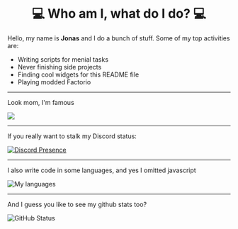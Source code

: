<h1 align="center">
  💻 Who am I, what do I do? 💻
</h1>
<div>
  <p>Hello, my name is <b>Jonas</b> and I do a bunch of stuff. Some of my top activities are:</p>
  <ul>
    <li>Writing scripts for menial tasks</li>
    <li>Never finishing side projects</li>
    <li>Finding cool widgets for this README file</li>
    <li>Playing modded Factorio</li>
  </ul>
</div>

<hr />
<div>
  <div>
    <p>Look mom, I'm famous</p>
    <a href="https://github.com/JonasBerx">
        <img src="https://komarev.com/ghpvc/?username=JonasBerx">
    </a>
  </div>
</div>
<hr />
<div>
<p>If you really want to stalk my Discord status:</p>
<p align="center">
  
  [![Discord Presence](https://lanyard-profile-readme.vercel.app/api/232566719183323136)](https://discord.com/users/232566719183323136)

</p>
</div>
<hr />
<p>I also write code in some languages, and yes I omitted javascript</p>
<div>
<img src = "https://github-readme-stats.vercel.app/api/top-langs/?username=JonasBerx&show_icons=true&layout=compact&theme=dracula&langs_count=8&hide=javascript,html" alt="My languages">
</div>
<hr />
<p>And I guess you like to see my github stats too?</p>
<div>
    <img src = "https://github-readme-stats.vercel.app/api?username=JonasBerx&show_icons=true&include_all_commits=true&count_private=true&theme=dracula&layout=compact" alt="GitHub Status"/>
    
</div>

<!--
**JonasBerx/JonasBerx** is a ✨ _special_ ✨ repository because its `README.md` (this file) appears on your GitHub profile.

Here are some ideas to get you started:

- 🔭 I’m currently working on ...
- 🌱 I’m currently learning ...
- 👯 I’m looking to collaborate on ...
- 🤔 I’m looking for help with ...
- 💬 Ask me about ...
- 📫 How to reach me: ...
- 😄 Pronouns: ...
- ⚡ Fun fact: ...
-->
